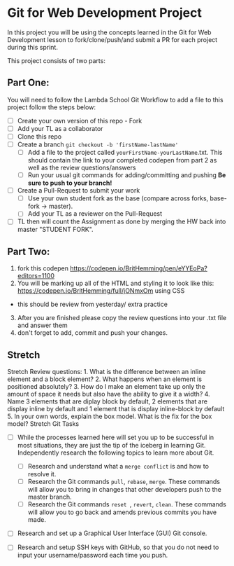 # Git for Web Development Project
In this  project you will be using the concepts learned in the Git for Web Development lesson to fork/clone/push/and submit a PR for each project during this sprint.

This project consists of two parts:

## Part One:
You will need to follow the Lambda School Git Workflow to add a file to this project follow the steps below:

- [ ] Create your own version of this repo - Fork
- [ ] Add your TL as a collaborator
- [ ] Clone this repo
- [ ] Create a branch `git checkout -b 'firstName-lastName'`
  - [ ] Add a file to the project called `yourFirstName-yourLastName`.txt. This should contain the link to your completed codepen from part 2 as well as the review questions/answers
  - [ ] Run your usual git commands for adding/committing and pushing **Be sure to push to your branch!**
- [ ] Create a Pull-Request to submit your work
  - [ ] Use your own student fork as the base (compare across forks, base-fork -> master).
  - [ ] Add your TL as a reviewer on the Pull-Request
- [ ] TL then will count the Assignment as done by merging the HW back into master "STUDENT FORK".

## Part Two:
1. fork this codepen https://codepen.io/BritHemming/pen/eYYEoPa?editors=1100
2. You will be marking up all of the HTML and styling it to look like this: https://codepen.io/BritHemming/full/jONmxOm using CSS
* this should be review from yesterday/ extra practice
3. After you are finished please copy the review questions into your .txt file and answer them
4. don't forget to add, commit and push your changes.


## Stretch
Stretch Review questions: 
    1. What is the difference between an inline element and a block element?
    2. What happens when an element is positioned absolutely? 
    3. How do I make an element take up only the amount of space it needs but also have the ability to give it a width? 
    4. Name 3 elements that are diplay block by default, 2 elements that are display inline by default and 1 element that is display inline-block by default
    5. In your own words, explain the box model. What is the fix for the box model? 
Stretch Git Tasks
- [ ] While the processes learned here will set you up to be successful in most situations, they are just the tip of the iceberg in learning Git. Independently research the following topics to learn more about Git.
  - [ ] Research and understand what a `merge conflict` is and how to resolve it.
  - [ ] Research the Git commands `pull`, `rebase`, `merge`. These commands will allow you to bring in changes that other developers push to the master branch.
  - [ ] Research the Git commands `reset `, `revert`, `clean`. These commands will allow you to go back and amends previous commits you have made.

- [ ] Research and set up a Graphical User Interface (GUI) Git console. 

- [ ] Research and setup SSH keys with GitHub, so that you do not need to input your username/password each time you push. 


